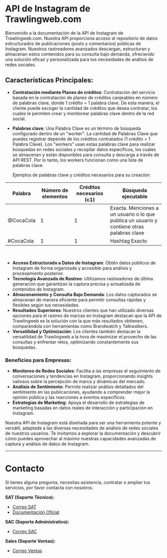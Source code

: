 # API de Instagram de Trawlingweb.com

Bienvenido a la documentación de la API de Instagram de Trawlingweb.com. Nuestra API proporciona acceso al repositorio de datos estructurados de publicaciones (posts y comentarios) públicas de Instagram. Nuestros rastreadores avanzados descargan, estructuran y almacenan estos contenidos para su consulta bajo demanda, ofreciendo una solución eficaz y personalizada para tus necesidades de análisis de redes sociales.

## Características Principales:

- **Contratación mediante Planes de créditos**: Contratación del servicio basada en la contratación de planes de créditos canjeables en número de palabras clave, donde 1 crédito = 1 palabra clave. De esta manera, el cliente puede escoger la cantidad de créditos que desea contratar, los cuales le permiten crear y monitorear palabras clave dentro de la red social.

* **Palabras clave**: Una Palabra Clave es un término de búsqueda configurado dentro de un "worker". La cantidad de Palabras Clave que puedes registrar depende de los créditos contratados (1 crédito = 1 Palabra Clave). Los "workers" usan estas palabras clave para realizar búsquedas en redes sociales y recopilar datos específicos, los cuales se almacenan y están disponibles para consulta y descarga a través de API REST. Por lo tanto, los workers funcionan como una lista de palabras clave.

  Ejemplos de palabras clave y créditos necesarios para su creación:

| Palabra   | Número de elementos | Créditos necesarios (c1) | Búsqueda ejecutable                                                                        |
| --------- | ------------------- | ------------------------ | ------------------------------------------------------------------------------------------ |
| @CocaCola | 1                   | 1                        | Exacta. Menciones a un usuario o lo que publica un usuario y contiene otras palabras clave |
| #CocaCola | 1                   | 1                        | Hashtag Exacto                                                                             |

<br>

- **Acceso Estructurado a Datos de Instagram**: Obtén datos públicos de Instagram de forma organizada y accesible para análisis y procesamiento posterior.
- **Tecnología Avanzada de Rastreo**: Utilizamos rastreadores de última generación que garantizan la captura precisa y actualizada de contenidos de Instagram.
- **Almacenamiento y Consulta Bajo Demanda**: Los datos capturados se almacenan de manera eficiente para permitir consultas rápidas y flexibles según tus necesidades.
- **Resultados Superiores**: Nuestros clientes que han utilizado diversas opciones para el rastreo de marcas en Instagram destacan que la API de Trawlingweb es la solución con la que más resultados obtienen, comparándola con herramientas como Brandwatch y Talkwalkers.
- **Versatilidad y Optimización**: Los clientes también destacan la versatilidad de Trawlingweb a la hora de maximizar el provecho de las consultas y enfrentar retos, optimizando constantemente sus búsquedas.

### Beneficios para Empresas:

- **Monitoreo de Redes Sociales**: Facilita a las empresas el seguimiento de conversaciones y tendencias en Instagram, proporcionando insights valiosos sobre la percepción de marca y dinámicas del mercado.
- **Análisis de Sentimiento**: Permite realizar análisis detallados del sentimiento en las publicaciones, ayudando a comprender mejor la opinión pública y las reacciones a eventos específicos.
- **Estrategias de Marketing**: Apoya el desarrollo de estrategias de marketing basadas en datos reales de interacción y participación en Instagram.

Nuestra API de Instagram está diseñada para ser una herramienta potente y versátil, adaptada a las diversas necesidades de análisis de redes sociales de nuestros usuarios. Te invitamos a explorar la documentación y descubrir cómo puedes aprovechar al máximo nuestras capacidades avanzadas de captura y análisis de datos de Instagram.

---

# Contacto

Si tienes alguna pregunta, necesitas asistencia, contratar o ampliar tus servicios, por favor contacta con nosotros.

**SAT (Soporte Técnico):**

- [Correo SAT](mailto:support@trawlingweb.com)
- [Documentación Oficial](https://docs.trawlingweb.com)

**SAC (Soporte Administrativo):**

- [Correo SAC](mailto:gestion@trawlingweb.com)

**Sales (Soporte Ventas):**

- [Correo Ventas](mailto:sales@trawlingweb.com)
